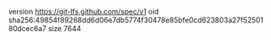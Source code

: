 version https://git-lfs.github.com/spec/v1
oid sha256:49854f89268dd6d06e7db5774f30478e85bfe0cd623803a27f5250180dcec6a7
size 7644
